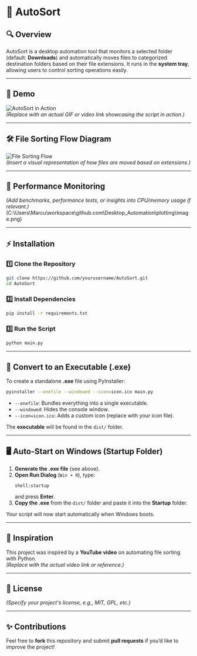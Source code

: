 # 📂 AutoSort

## 🔍 Overview
AutoSort is a desktop automation tool that monitors a selected folder (default: **Downloads**) and automatically moves files to categorized destination folders based on their file extensions. It runs in the **system tray**, allowing users to control sorting operations easily.

---

## 🎥 Demo
![AutoSort in Action](path/to/demo.gif)  
*(Replace with an actual GIF or video link showcasing the script in action.)*

---

## 🛠 File Sorting Flow Diagram
![File Sorting Flow](path/to/flow_diagram.png)  
*(Insert a visual representation of how files are moved based on extensions.)*

---

## 🚀 Performance Monitoring
*(Add benchmarks, performance tests, or insights into CPU/memory usage if relevant.)*
(C:\Users\Marcu\workspace\github.com\Desktop_Automation\plotting\image.png)

---

## ⚡ Installation

### **1️⃣ Clone the Repository**
```sh
git clone https://github.com/yourusername/AutoSort.git
cd AutoSort
```

### **2️⃣ Install Dependencies**
```sh
pip install -r requirements.txt
```

### **3️⃣ Run the Script**
```sh
python main.py
```

---

## 🔧 Convert to an Executable (.exe)

To create a standalone **.exe** file using PyInstaller:

```sh
pyinstaller --onefile --windowed --icon=icon.ico main.py
```
- `--onefile`: Bundles everything into a single executable.
- `--windowed`: Hides the console window.
- `--icon=icon.ico`: Adds a custom icon (replace with your icon file).

The **executable** will be found in the `dist/` folder.

---

## 🖥️ Auto-Start on Windows (Startup Folder)
1. **Generate the .exe file** (see above).
2. **Open Run Dialog** (`Win + R`), type:
   ```
   shell:startup
   ```
   and press **Enter**.
3. **Copy the .exe** from the `dist/` folder and paste it into the **Startup** folder.

Your script will now start automatically when Windows boots.

---

## 🌟 Inspiration
This project was inspired by a **YouTube video** on automating file sorting with Python.  
*(Replace with the actual video link or reference.)*

---

## 📜 License
*(Specify your project's license, e.g., MIT, GPL, etc.)*

---

## ✨ Contributions
Feel free to **fork** this repository and submit **pull requests** if you’d like to improve the project!

